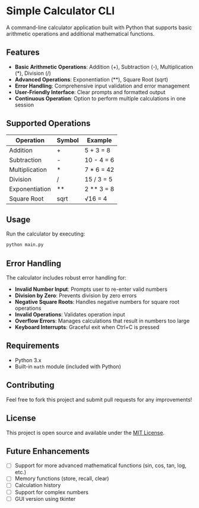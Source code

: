 # Simple Calculator CLI

A command-line calculator application built with Python that supports basic arithmetic operations and additional mathematical functions.

## Features

- **Basic Arithmetic Operations**: Addition (+), Subtraction (-), Multiplication (*), Division (/)
- **Advanced Operations**: Exponentiation (**), Square Root (sqrt)
- **Error Handling**: Comprehensive input validation and error management
- **User-Friendly Interface**: Clear prompts and formatted output
- **Continuous Operation**: Option to perform multiple calculations in one session

## Supported Operations

| Operation | Symbol | Example |
|-----------|--------|---------|
| Addition | + | 5 + 3 = 8 |
| Subtraction | - | 10 - 4 = 6 |
| Multiplication | * | 7 * 6 = 42 |
| Division | / | 15 / 3 = 5 |
| Exponentiation | ** | 2 ** 3 = 8 |
| Square Root | sqrt | √16 = 4 |


## Usage

Run the calculator by executing:

```bash
python main.py
```


## Error Handling

The calculator includes robust error handling for:

- **Invalid Number Input**: Prompts user to re-enter valid numbers
- **Division by Zero**: Prevents division by zero errors
- **Negative Square Roots**: Handles negative numbers for square root operations
- **Invalid Operations**: Validates operation input
- **Overflow Errors**: Manages calculations that result in numbers too large
- **Keyboard Interrupts**: Graceful exit when Ctrl+C is pressed


## Requirements

- Python 3.x
- Built-in `math` module (included with Python)

## Contributing

Feel free to fork this project and submit pull requests for any improvements!

## License

This project is open source and available under the [MIT License](LICENSE).

## Future Enhancements

- [ ] Support for more advanced mathematical functions (sin, cos, tan, log, etc.)
- [ ] Memory functions (store, recall, clear)
- [ ] Calculation history
- [ ] Support for complex numbers
- [ ] GUI version using tkinter
